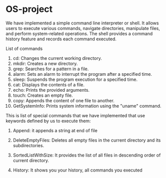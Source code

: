# OS-project


We have implemented a simple command line interpreter or shell. It allows users to execute various commands, navigate directories, manipulate files, and perform system-related operations. The shell provides a command history feature and records each command executed.

List of commands
1.	cd: Changes the current working directory.
2.	mkdir: Creates a new directory.
3.	grep: Searches for a pattern in a file.
4.	alarm: Sets an alarm to interrupt the program after a specified time. 
5.	sleep: Suspends the program execution for a specified time.
6.	cat: Displays the contents of a file.
7.	echo: Prints the provided arguments.
8.	touch: Creates an empty file.
9.	copy: Appends the content of one file to another.
10.	GetSystemInfo: Prints system information using the "uname" command.



This is list of special commands that we have implemented that use keywords defined by us to execute them:
1.	Append: it appends a string at end of file
2.	DeleteEmptyFiles: Deletes all empty files in the current directory and its subdirectories.


3.	SortedListWithSize: It provides the list of all files in descending order of current directory.
4.	History: It shows you your history, all commands you executed
